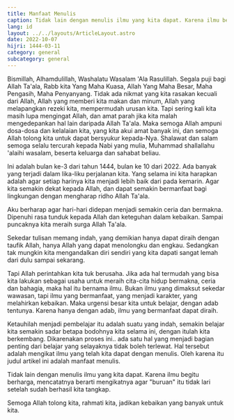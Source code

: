 ```yaml
---
title: Manfaat Menulis
caption: Tidak lain dengan menulis ilmu yang kita dapat. Karena ilmu begitu berharga, mencatatnya berarti mengikatnya agar "buruan" itu tidak lari setelah sudah berhasil kita tangkap.
lang: id
layout: ../../layouts/ArticleLayout.astro
date: 2022-10-07
hijri: 1444-03-11
category: general
subcategory: general
---
```


Bismillah, Alhamdulillah, Washalatu Wasalam 'Ala Rasulillah. Segala puji bagi Allah Ta'ala, Rabb kita Yang Maha Kuasa, Allah Yang Maha Besar, Maha Pengasih, Maha Penyanyang. Tidak ada nikmat yang kita rasakan kecuali dari Allah, Allah yang memberi kita makan dan minum, Allah yang melapangkan rezeki kita, mempermudah urusan kita. Tapi sering kali kita masih lupa mengingat Allah, dan amat parah jika kita malah mengedepankan hal lain daripada Allah Ta'ala. Maka semoga Allah ampuni dosa-dosa dan kelalaian kita, yang kita akui amat banyak ini, dan semoga Allah tolong kita untuk dapat bersyukur kepada-Nya. Shalawat dan salam semoga selalu tercurah kepada Nabi yang mulia, Muhammad shallallahu 'alaihi wasalam, beserta keluarga dan sahabat beliau.

Ini adalah bulan ke-3 dari tahun 1444, bulan ke 10 dari 2022. Ada banyak yang terjadi dalam lika-liku perjalanan kita. Yang selama ini kita harapkan adalah agar setiap harinya kita menjadi lebih baik dari pada kemarin. Agar kita semakin dekat kepada Allah, dan dapat semakin bermanfaat bagi lingkungan dengan mengharap ridho Allah Ta'ala.

Aku berharap agar hari-hari didepan menjadi semakin ceria dan bermakna. Dipenuhi rasa tunduk kepada Allah dan keteguhan dalam kebaikan. Sampai puncaknya kita meraih surga Allah Ta'ala. 

Sekedar tulisan memang indah, yang demikian hanya dapat diraih dengan taufik Allah, hanya Allah yang dapat menolongku dan engkau. Sedangkan tak mungkin kita mengandalkan diri sendiri yang kita dapati sangat lemah dari dulu sampai sekarang.

Tapi Allah perintahkan kita tuk berusaha. Jika ada hal termudah yang bisa kita lakukan sebagai usaha untuk meraih cita-cita hidup bermakna, ceria dan bahagia, maka hal itu bernama ilmu. Bukan ilmu yang dimaksut sekedar wawasan, tapi ilmu yang bermanfaat, yang menjadi karakter, yang melahirkan kebaikan. Maka urgensi besar kita untuk belajar, dengan adab tentunya. Karena hanya dengan adab, ilmu yang bermanfaat dapat diraih.

Ketauhilah menjadi pembelajar itu adalah suatu yang indah, semakin belajar kita semakin sadar betapa bodohnya kita selama ini, dengan itulah kita berkembang. Dikarenakan proses ini.. ada satu hal yang menjadi bagian penting dari belajar yang selayaknya tidak boleh terlewat. Hal tersebut adalah mengikat ilmu yang telah kita dapat dengan menulis. Oleh karena itu judul artikel ini adalah manfaat menulis.

Tidak lain dengan menulis ilmu yang kita dapat. Karena ilmu begitu berharga, mencatatnya berarti mengikatnya agar "buruan" itu tidak lari setelah sudah berhasil kita tangkap.

Semoga Allah tolong kita, rahmati kita, jadikan kebaikan yang banyak untuk kita.
